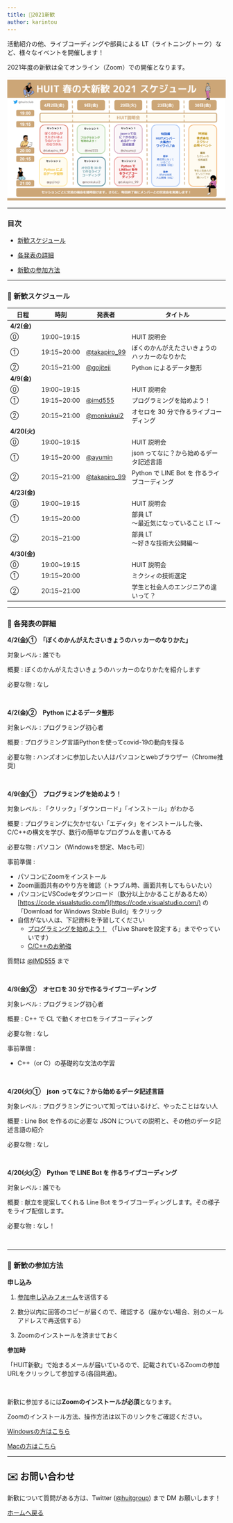 ```yaml
---
title: 🎉2021新歓
author: karintou
---
```


活動紹介の他、ライブコーディングや部員による LT（ライトニングトーク）など、様々なイベントを開催します！

2021年度の新歓は全てオンライン（Zoom）での開催となります。

![image](/assets/2021/WelcomePartySchedule.png)

<!--各セッションは日本語で行われます。-->

<!-- ↑english page なかったらいらん -->

---

### 目次

- [新歓スケジュール](#schedule)

- [各発表の詳細](#detail)

- [新歓の参加方法](#join)

---

<!-- ページ内遷移用のaタグ -->
<a id="schedule"></a>

### 📅 新歓スケジュール

| 日程         | 時刻        | 発表者                                          | タイトル                                       |
| ------------ | ----------- | ----------------------------------------------- | ---------------------------------------------- |
| **4/2(金)**  |             |                                                 |                                                |
| ⓪            | 19:00~19:15 |                                                 | HUIT 説明会                                    |
| ①            | 19:15~20:00 | [@takapiro_99](https://twitter.com/takapiro_99) | ぼくのかんがえたさいきょうのハッカーのなりかた |
| ②            | 20:15~21:00 | [@gojiteji](https://twitter.com/gojiteji)       | Python によるデータ整形                        |
| **4/9(金)**  |
| ⓪            | 19:00~19:15 |                                                 | HUIT 説明会                                    |
| ①            | 19:15~20:00 | [@imd555](https://twitter.com/imd555)           | プログラミングを始めよう！                 |
| ②            | 20:15~21:00 | [@monkukui2](https://twitter.com/monkukui2)     | オセロを 30 分で作るライブコーディング         |
| **4/20(火)** |
| ⓪            | 19:00~19:15 |                                                 | HUIT 説明会                                    |
| ①            | 19:15~20:00 | [@ayumin](https://twitter.com/shoumoji)         | json ってなに？から始めるデータ記述言語    |
| ②            | 20:15~21:00 | [@takapiro_99](https://twitter.com/takapiro_99) | Python で LINE Bot を 作るライブコーディング    |
| **4/23(金)** |
| ⓪            | 19:00~19:15 |                                                 | HUIT 説明会                                   |
| ①            | 19:15~20:00 |                                                 | 部員 LT<br/>～最近気になっていること LT ～     |
| ②            | 20:15~21:00 |                                                 | 部員 LT<br/>～好きな技術大公開編～             |
| **4/30(金)** |
| ⓪            | 19:00~19:15 |                                                 | HUIT 説明会                                    |
| ①            | 19:15~20:00 |                                                 | ミクシィの技術選定                              |
| ②            | 20:15~21:00 |                                                 | 学生と社会人のエンジニアの違いって？             |

---

<!-- ページ内遷移用のaタグ -->
<a id="detail"></a>

### 📘 各発表の詳細

**4/2(金)①　「ぼくのかんがえたさいきょうのハッカーのなりかた」**

対象レベル : 誰でも

概要 : ぼくのかんがえたさいきょうのハッカーのなりかたを紹介します

必要な物 : なし

<br>

**4/2(金)②　Python によるデータ整形**

対象レベル : プログラミング初心者

概要 : プログラミング言語Pythonを使ってcovid-19の動向を探る

必要な物 : ハンズオンに参加したい人はパソコンとwebブラウザー（Chrome推奨)

<br>

**4/9(金)①　プログラミングを始めよう！**

対象レベル : 「クリック」「ダウンロード」「インストール」がわかる

概要 : プログラミングに欠かせない「エディタ」をインストールした後、C/C++の構文を学び、数行の簡単なプログラムを書いてみる

必要な物 : パソコン（Windowsを想定、Macも可）

事前準備 :

- パソコンにZoomをインストール
- Zoom画面共有のやり方を確認（トラブル時、画面共有してもらいたい）
- パソコンにVSCodeをダウンロード（数分以上かかることがあるため）
[https://code.visualstudio.com/](https://code.visualstudio.com/) の「Download for Windows  Stable Build」をクリック
- 自信がない人は、下記資料を予習してください
    - [プログラミングを始めよう！](https://hackmd.io/@9FXP0EyLTGiGJ7XgTi_1tQ/ry8jylPE_) （「Live Shareを設定する」までやっていいです）
    - [C/C++のお勉強](https://hackmd.io/@9FXP0EyLTGiGJ7XgTi_1tQ/HkuLiXw4_)

質問は [@IMD555](https://twitter.com/IMD555?s=20) まで

<br>

**4/9(金)②　オセロを 30 分で作るライブコーディング**

対象レベル : プログラミング初心者

概要 : C++ で CL で動くオセロをライブコーディング

必要な物 : なし

事前準備 :

-  C++（or C）の基礎的な文法の学習

<br>

**4/20(火)①　json ってなに？から始めるデータ記述言語**

対象レベル : プログラミングについて知ってはいるけど、やったことはない人

概要 : Line Bot を作るのに必要な JSON についての説明と、その他のデータ記述言語の紹介

必要な物 : なし

<br>

**4/20(火)②　Python で LINE Bot を 作るライブコーディング**

対象レベル : 誰でも

概要 : 献立を提案してくれる Line Bot をライブコーディングします。その様子をライブ配信します。

必要な物 : なし！

<br>

---

<!-- ページ内遷移用のaタグ -->
<a id="join"></a>

### 📝 新歓の参加方法

**申し込み**

<!-- 1. <a href="https://forms.gle/QFouk7eM2FJ62ZDB6" target="_blank" rel="noopener noreferrer">参加申し込みフォーム</a>を送信する -->

1. <a href="https://docs.google.com/forms/d/e/1FAIpQLSe8yyWIPMa-cB4NiONBPLOeMuwXxO6gpRNIMOQoK9J4qOI-fw/viewform?usp=pp_url&entry.1215451872=受け取る" target="_blank" rel="noopener noreferrer">参加申し込みフォーム</a>を送信する

2. 数分以内に回答のコピーが届くので、確認する（届かない場合、別のメールアドレスで再送信する）

3. Zoomのインストールを済ませておく

**参加時**

「HUIT新歓」で始まるメールが届いているので、記載されているZoomの参加URLをクリックして参加する(各回共通)。

<br>

新歓に参加するには**Zoomのインストールが必須**となります。

Zoomのインストール方法、操作方法は以下のリンクをご確認ください。 

[Windowsの方はこちら](https://www.fortune-factory.net/2020/07/zoom-pc-1)

[Macの方はこちら](https://yogashare.info/blog/zoom-macbook-2/)

---

## ✉️ お問い合わせ

新歓について質問がある方は、Twitter ([@huitgroup](https://twitter.com/huitgroup)) まで DM お願いします！

[ホームへ戻る]({{site.baseurl}}/)
